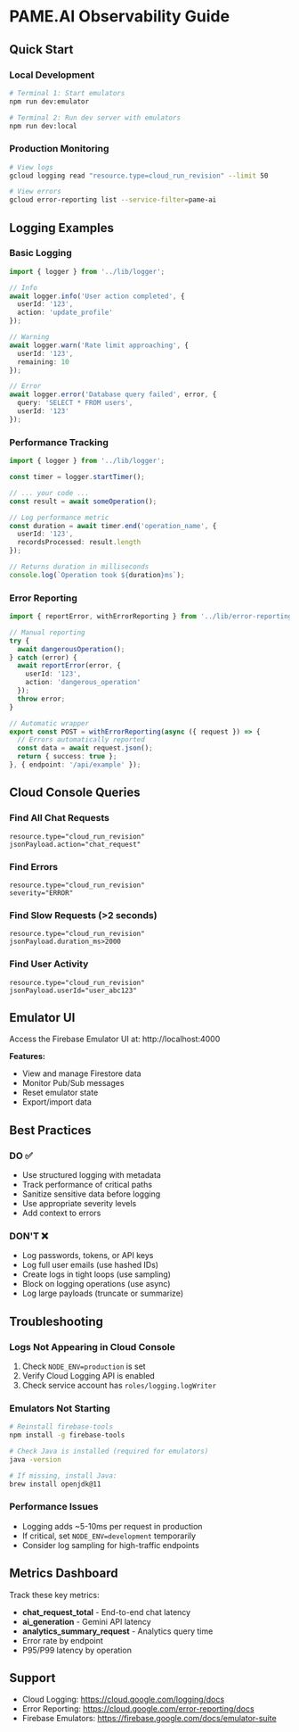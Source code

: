 # PAME.AI Observability Guide

## Quick Start

### Local Development
```bash
# Terminal 1: Start emulators
npm run dev:emulator

# Terminal 2: Run dev server with emulators
npm run dev:local
```

### Production Monitoring
```bash
# View logs
gcloud logging read "resource.type=cloud_run_revision" --limit 50

# View errors
gcloud error-reporting list --service-filter=pame-ai
```

## Logging Examples

### Basic Logging
```typescript
import { logger } from '../lib/logger';

// Info
await logger.info('User action completed', {
  userId: '123',
  action: 'update_profile'
});

// Warning
await logger.warn('Rate limit approaching', {
  userId: '123',
  remaining: 10
});

// Error
await logger.error('Database query failed', error, {
  query: 'SELECT * FROM users',
  userId: '123'
});
```

### Performance Tracking
```typescript
import { logger } from '../lib/logger';

const timer = logger.startTimer();

// ... your code ...
const result = await someOperation();

// Log performance metric
const duration = await timer.end('operation_name', {
  userId: '123',
  recordsProcessed: result.length
});

// Returns duration in milliseconds
console.log(`Operation took ${duration}ms`);
```

### Error Reporting
```typescript
import { reportError, withErrorReporting } from '../lib/error-reporting';

// Manual reporting
try {
  await dangerousOperation();
} catch (error) {
  await reportError(error, {
    userId: '123',
    action: 'dangerous_operation'
  });
  throw error;
}

// Automatic wrapper
export const POST = withErrorReporting(async ({ request }) => {
  // Errors automatically reported
  const data = await request.json();
  return { success: true };
}, { endpoint: '/api/example' });
```

## Cloud Console Queries

### Find All Chat Requests
```
resource.type="cloud_run_revision"
jsonPayload.action="chat_request"
```

### Find Errors
```
resource.type="cloud_run_revision"
severity="ERROR"
```

### Find Slow Requests (>2 seconds)
```
resource.type="cloud_run_revision"
jsonPayload.duration_ms>2000
```

### Find User Activity
```
resource.type="cloud_run_revision"
jsonPayload.userId="user_abc123"
```

## Emulator UI

Access the Firebase Emulator UI at: http://localhost:4000

**Features:**
- View and manage Firestore data
- Monitor Pub/Sub messages
- Reset emulator state
- Export/import data

## Best Practices

### DO ✅
- Use structured logging with metadata
- Track performance of critical paths
- Sanitize sensitive data before logging
- Use appropriate severity levels
- Add context to errors

### DON'T ❌
- Log passwords, tokens, or API keys
- Log full user emails (use hashed IDs)
- Create logs in tight loops (use sampling)
- Block on logging operations (use async)
- Log large payloads (truncate or summarize)

## Troubleshooting

### Logs Not Appearing in Cloud Console
1. Check `NODE_ENV=production` is set
2. Verify Cloud Logging API is enabled
3. Check service account has `roles/logging.logWriter`

### Emulators Not Starting
```bash
# Reinstall firebase-tools
npm install -g firebase-tools

# Check Java is installed (required for emulators)
java -version

# If missing, install Java:
brew install openjdk@11
```

### Performance Issues
- Logging adds ~5-10ms per request in production
- If critical, set `NODE_ENV=development` temporarily
- Consider log sampling for high-traffic endpoints

## Metrics Dashboard

Track these key metrics:
- **chat_request_total** - End-to-end chat latency
- **ai_generation** - Gemini API latency
- **analytics_summary_request** - Analytics query time
- Error rate by endpoint
- P95/P99 latency by operation

## Support

- Cloud Logging: https://cloud.google.com/logging/docs
- Error Reporting: https://cloud.google.com/error-reporting/docs
- Firebase Emulators: https://firebase.google.com/docs/emulator-suite



